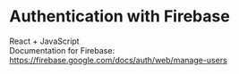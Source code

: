 # Authentication with Firebase
React + JavaScript  
Documentation for Firebase: https://firebase.google.com/docs/auth/web/manage-users
